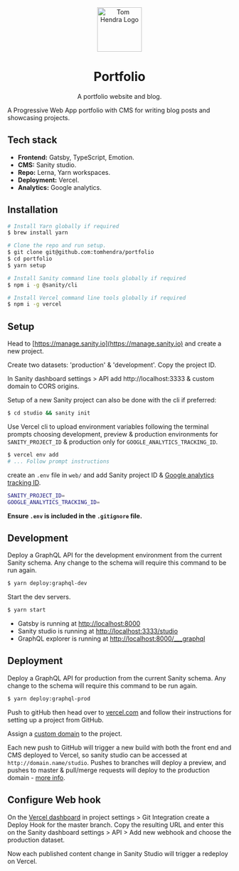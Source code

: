 <div align=center>
<img alt="Tom Hendra Logo" src="https://res.cloudinary.com/tomhendra/image/upload/v1567091669/tomhendra-logo/tomhendra-logo-round-1024.png" width="100" />
<h1>Portfolio</h1>
<p>A portfolio website and blog.</p>
</div>

A Progressive Web App portfolio with CMS for writing blog posts and showcasing projects.

## Tech stack

- **Frontend:** Gatsby, TypeScript, Emotion.
- **CMS:** Sanity studio.
- **Repo:** Lerna, Yarn workspaces.
- **Deployment:** Vercel.
- **Analytics:** Google analytics.

## Installation

```sh
# Install Yarn globally if required
$ brew install yarn

# Clone the repo and run setup.
$ git clone git@github.com:tomhendra/portfolio
$ cd portfolio
$ yarn setup

# Install Sanity command line tools globally if required
$ npm i -g @sanity/cli

# Install Vercel command line tools globally if required
$ npm i -g vercel
```

## Setup

Head to [https://manage.sanity.io](https://manage.sanity.io) and create a new project.

Create two datasets: 'production' & 'development'. Copy the project ID.

In Sanity dashboard settings > API add http://localhost:3333 & custom domain to CORS origins.

Setup of a new Sanity project can also be done with the cli if preferred:

```sh
$ cd studio && sanity init
```

Use Vercel cli to upload environment variables following the terminal prompts choosing development, preview & production environments for `SANITY_PROJECT_ID` & production only for `GOOGLE_ANALYTICS_TRACKING_ID`.

```sh
$ vercel env add
# ... Follow prompt instructions
```

create an `.env` file in `web/` and add Sanity project ID & [Google analytics tracking ID](https://support.google.com/analytics/answer/1008080?hl=en).

```sh
SANITY_PROJECT_ID=
GOOGLE_ANALYTICS_TRACKING_ID=
```

**Ensure `.env` is included in the `.gitignore` file.**

## Development

Deploy a GraphQL API for the development environment from the current Sanity schema. Any change to the schema will require this command to be run again.

```sh
$ yarn deploy:graphql-dev
```

Start the dev servers.

```sh
$ yarn start
```

- Gatsby is running at [http://localhost:8000](http://localhost:8000)
- Sanity studio is running at [http://localhost:3333/studio](http://localhost:3333/studio)
- GraphQL explorer is running at [http://localhost:8000/\_\_\_graphql](http://localhost:8000/___graphql)

## Deployment

Deploy a GraphQL API for production from the current Sanity schema. Any change to the schema will require this command to be run again.

```sh
$ yarn deploy:graphql-prod
```

Push to gitHub then head over to [vercel.com](https://vercel.com) and follow their instructions for setting up a project from GitHub.

Assign a [custom domain](https://vercel.com/docs/v2/custom-domains) to the project.

Each new push to GitHub will trigger a new build with both the front end and CMS deployed to Vercel, so sanity studio can be accessed at `http://domain.name/studio`. Pushes to branches will deploy a preview, and pushes to master & pull/merge requests will deploy to the production domain - [more info](https://vercel.com/docs/v2/git-integrations).

## Configure Web hook

On the [Vercel dashboard](https://vercel.com) in project settings > Git Integration create a Deploy Hook for the master branch. Copy the resulting URL and enter this on the Sanity dashboard settings > API > Add new webhook and choose the production dataset.

Now each published content change in Sanity Studio will trigger a redeploy on Vercel.
